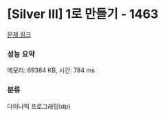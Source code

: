 # [Silver III] 1로 만들기 - 1463 

[문제 링크](https://www.acmicpc.net/problem/1463) 

### 성능 요약

메모리: 69384 KB, 시간: 784 ms

### 분류

다이나믹 프로그래밍(dp)

